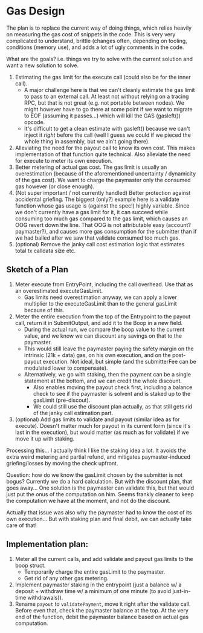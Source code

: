 # Gas Design

The plan is to replace the current way of doing things, which relies heavily on measuring the
gas cost of snippets in the code. This is very very complicated to understand, brittle (changes
often, depending on tooling, conditions (memory use), and adds a lot of ugly comments in the code.

What are the goals? i.e. things we try to solve with the current solution and want a new solution to solve.

1. Estimating the gas limit for the execute call (could also be for the inner call).
    - A major challenge here is that we can't cleanly estimate the gas limit to pass to an external call.
      At least not without relying on a tracing RPC, but that is not great (e.g. not portable between nodes).
      We might however have to go there at some point if we want to migrate to EOF (assuming it passes...)
      which will kill the GAS (gasleft()) opcode.
    - It's difficult to get a clean estimate with gasleft() because we can't inject it *right* before the call
      (well I guess we could if we pieced the whole thing in assembly, but we ain't going there).
2. Alleviating the need for the payout call to know its own cost. This makes implementation of that
   function quite technical. Also alleviate the need for execute to meter its own execution.
3. Better metering of actual gas cost. The gas limit is usually an overestimation (because of the aforementioned uncertainty / dynamicity of the gas cost).
   We want to charge the paymaster only the consumed gas however (or close enough).
4. (Not super important / not currently handled) Better protection against accidental griefing.
   The biggest (only?) example here is a validate function whose gas usage is (against the spec!) highly variable.
   Since we don't currently have a gas limit for it, it can succeed while consuming too much gas compared to the gas limit,
   which causes an OOG revert down the line. That OOG is not attributable easy (account? paymaster?),
   and causes more gas consumption for the submitter than if we had bailed after we saw that validate
   consumed too much gas.
5. (optional) Remove the janky call cost estimation logic that estimates total tx calldata size etc.

## Sketch of a Plan

1. Meter execute from EntryPoint, including the call overhead. Use that as an overestimated executeGasLimit.
    - Gas limits need overestimation anyway, we can apply a lower multiplier to the executeGasLimit than to the general gasLimit because of this.
2. Meter the entire execution from the top of the Entrypoint to the payout call, return it in SubmitOutput, and add it to the Boop in a new field.
    - During the actual run, we compare the boop value to the current value, and we know we can discount any savings on that to the paymaster.
    - This would still leave the paymaster paying the safety margin on the intrinsic (21k + data) gas, on his own execution, and on the post-payout execution.
      Not ideal, but simple (and the submitterFee can be modulated lower to compensate).
    - Alternatively, we go with staking, then the payment can be a single statement at the bottom, and we can credit the whole discount.
       - Also enables moving the payout check first, including a balance check to see if the paymaster is solvent and is staked up to the gasLimit (pre-discout).
       - We could still use the discount plan actually, as that still gets rid of the janky call estimation part.
3. (optional) Add gas limits to validate and payout (similar idea as for execute).
   Doesn't matter much for payout in its current form (since it's last in the execution), but
   would matter (as much as for validate) if we move it up with staking.

Processing this... I actually think I like the staking idea a lot. It avoids the extra weird
metering and partial refund, and mitigates paymaster-induced griefing/losses by moving the check
upfront.

Question: how do we know the gasLimit chosen by the submitter is not bogus? Currently we do a hard calculation.
But with the discount plan, that goes away... One solution is the paymaster can validate this, but that would just put the onus of the computation on him.
Seems frankly cleaner to keep the computation we have at the moment, and not do the discount.

Actually that issue was also why the paymaster had to know the cost of its own execution... But with staking plan and final debit, we can actually take care of that!

## Implementation plan:

1. Meter all the current calls, and add validate and payout gas limits to the boop struct.
    - Temporarily charge the entire gasLimit to the paymaster.
    - Get rid of any other gas metering.
2. Implement paymaster staking in the entrypoint (just a balance w/ a deposit + withdraw time w/ a minimum of one minute (to avoid just-in-time withdrawals)).
3. Rename `payout` to `validatePayment`, move it right after the validate call. Before even that, check the paymaster balance at the top.
   At the very end of the function, debit the paymaster balance based on actual gas computation.